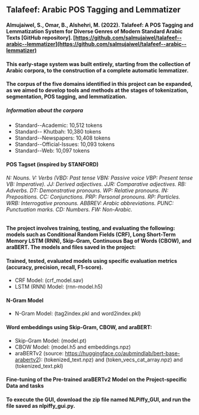 ## Talafeef: Arabic POS Tagging and Lemmatizer

#### Almujaiwel, S., Omar, B., Alshehri, M. (2022). Talafeef: A POS Tagging and Lemmatization System for Diverse Genres of Modern Standard Arabic Texts [GitHub repository]. [https://github.com/salmujaiwel/talafeef--arabic--lemmatizer](https://github.com/salmujaiwel/talafeef--arabic--lemmatizer)

#### This early-stage system was built entirely, starting from the collection of Arabic corpora, to the construction of a complete automatic lemmatizer. 
#### The corpus of the five domains identified in this project can be expanded, as we aimed to develop tools and methods at the stages of tokenization, segmentation, POS tagging, and lemmatization.
##### Information about the corpora
  - Standard--Academic: 10,512 tokens
  - Standard-- Khutbah: 10,380 tokens
  - Standard--Newspapers: 10,408 tokens
  - Standard--Official-Issues: 10,093 tokens
  - Standard--Web: 10,097 tokens

#### POS Tagset (inspired by STANFORD)
###### N: Nouns. V: Verbs (VBD: Past tense VBN: Passive voice VBP: Present tense VB: Imperative). JJ: Derived adjectives. JJR: Comparative adjectives. RB: Adverbs. DT: Demonstrative pronouns. WP: Relative pronouns. IN: Prepositions. CC: Conjunctions. PRP: Personal pronouns. RP: Particles. WRB: Interrogative pronouns. ABBREV: Arabic abbreviations. PUNC: Punctuation marks. CD: Numbers. FW: Non-Arabic.

#### The project involves training, testing, and evaluating the following: models such as Conditional Random Fields (CRF), Long Short-Term Memory LSTM (RNN), Skip-Gram, Continuous Bag of Words (CBOW), and araBERT. The models and files saved in the project:
#### Trained, tested, evaluated models using specific evaluation metrics (accuracy, precision, recall, F1-score).
  - CRF Model: (crf_model.sav)
  - LSTM (RNN) Model: (rnn-model.h5)
#### N-Gram Model 
  - N-Gram Model: (tag2index.pkl and word2index.pkl)
#### Word embeddings using Skip-Gram, CBOW, and araBERT:
  - Skip-Gram Model: (model.pt)
  - CBOW Model: (model.h5 and embeddings.npz)
  - araBERTv2 (source: https://huggingface.co/aubmindlab/bert-base-arabertv2): (tokenized_text.npz) and (token_vecs_cat_array.npz) and (tokenized_text.pkl)
#### Fine-tuning of the Pre-trained araBERTv2 Model on the Project-specific Data and tasks

#### To execute the GUI, download the zip file named NLPiffy_GUI, and run the file saved as nlpiffy_gui.py.
